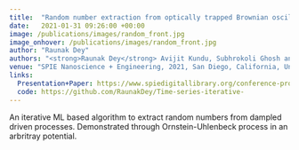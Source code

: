 ```yaml
---
title:  "Random number extraction from optically trapped Brownian oscillator using an iterative algorithm"
date:   2021-01-31 09:26:00 +00:00
image: /publications/images/random_front.jpg
image_onhover: /publications/images/random_front.jpg
author: "Raunak Dey"
authors: "<strong>Raunak Dey</strong> Avijit Kundu, Subhrokoli Ghosh and Ayan Banerjee. "
venue: "SPIE Nanoscience + Engineering, 2021, San Diego, California, United States"
links:
  Presentation+Paper: https://www.spiedigitallibrary.org/conference-proceedings-of-spie/11798/117980F/Random-number-extraction-from-optically-trapped-Brownian-oscillator-using-an/10.1117/12.2596502.short
  code: https://github.com/RaunakDey/Time-series-iterative-
---
```

An iterative ML based algorithm to extract random numbers from dampled driven processes. Demonstrated through Ornstein-Uhlenbeck process in an arbritray potential.